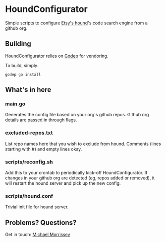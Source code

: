 # HoundConfigurator
Simple scripts to configure [Etsy's hound](https://github.com/etsy/Hound)'s code search engine from a github org.

## Building
HoundConfigurator relies on [Godep](https://github.com/tools/godep) for vendoring.

To build, simply: 

    godep go install

## What's in here

### main.go
Generates the config file based on your org's github repos. Github org details are passed in through flags.

### excluded-repos.txt
List repo names here that you wish to exclude from hound. Comments (lines starting with #) and empty lines okay.

### scripts/reconfig.sh
Add this to your crontab to periodically kick-off HoundConfigurator. If changes in your github org are detected (eg, repos added or removed), it will restart the hound server and pick up the new config. 

### scripts/hound.conf
Trivial init file for hound server.

## Problems? Questions?
Get in touch: [Michael Morrissey](https://github.com/mgmyak)


